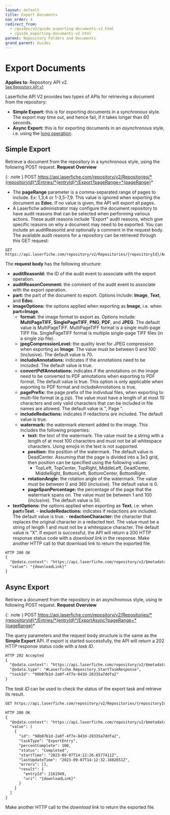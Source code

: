 ```yaml
---
layout: default
title: Export Documents
nav_order: 4
redirect_from:
  - /guides/v2/guide_exporting-documents-v2.html
  - /guide_exporting-documents-v2.html
parent: Repository Folders and Documents
grand_parent: Guides
---
```


<!--© 2024 Laserfiche.
See LICENSE-DOCUMENTATION and LICENSE-CODE in the project root for license information.-->

# Export Documents
**Applies to**: Repository API v2.
<br/>
<sup>[See Repository API v1](../guide_exporting-documents-v1/).</sup>

Laserfiche API V2 provides two types of APIs for retrieving a document from the repository:

- **Simple Export:** this is for exporting documents in a _synchronous_ style. The export may time out, and hence fail, if it takes longer than 60 seconds.
- **Async Export:** this is for exporting documents in an _asynchronous_ style, i.e. using the [long operation](../../../getting-started/guide_long-operations/).

## Simple Export

Retrieve a document from the repository in a synchronous style, using the following POST request.
**Request Overview**

{: .note }
POST https://api.laserfiche.com/repository/v2/Repositories/*{repositoryId}*/Entries/*{entryId}*/Export?pageRange=*{pageRange}*

- The **pageRange** parameter is a comma-separated range of pages to include. Ex: 1,3,4 or 1-3,5-7,9. This value is ignored when exporting the document as **Edoc**. If no value is given, the API will export all pages.
- A Laserfiche administrator may configure the document repository to have audit reasons that can be selected when performing various actions. These audit reasons include "Export" audit reasons, which give specific reasons on why a document may need to be exported. You can include an auditReasonId and optionally a comment in the request body. The available audit reasons for a repository can be retrieved through this GET request:

```
GET https://api.laserfiche.com/repository/v2/Repositories/{repositoryId}/AuditReasons
```

The **request body** has the following structure:

- **auditReasonId:** the ID of the audit event to associate with the export operation.
- **auditReasonComment:** the comment of the audit event to associate with the export operation.
- **part:** the part of the document to export. Options include: **Image**, **Text**, and **Edoc**.
- **imageOptions:** the options applied when exporting as **Image**, i.e. when **part=Image**.
  - **format:** the image format to export as. Options include: **MultiPageTIFF**, **SinglePageTIFF**, **PNG**, **PDF**, and **JPEG**. The default value is MultiPageTIFF. MultiPageTIFF format is a single multi-page TIFF file. SinglePageTIFF format is multiple single-page TIFF files (in a single zip file).
  - **jpegCompressionLevel:** the quality level for JPEG compression when exporting as **Image**. The value must be between 0 and 100 (inclusive). The default value is 70.
  - **includeAnnotations:** indicates if the annotations need to be included. The default value is true.
  - **convertPdfAnnotations:** indicates if the annotations on the image need to be converted to PDF annotations when exporting to PDF format. The default value is true. This option is only applicable when exporting to PDF format and includeAnnotations is true.
  - **pagePrefix:** the page prefix of the individual files, when exporting to multi-file format (e.g.zip). The value must have a length of at most 10 characters and only valid characters that can be included in file names are allowed. The default value is ", Page ".
  - **includeRedactions:** indicates if redactions are included. The default value is true.
  - **watermark:** the watermark element added to the image. This includes the following properties:
    - **text:** the text of the watermark. The value must be a string with a length of at most 100 characters and must not be all whitespace characters. Using emojis in the text is not supported.
    - **position:** the position of the watermark. The default value is DeadCenter. Assuming that the page is divided into a 3x3 grid, then position can be specified using the following values:
      - TopLeft, TopCenter, TopRight, MiddleLeft, DeadCenter, MiddleRight, BottomLeft, BottomCenter, BottomRight.
    - **rotationAngle:** the rotation angle of the watermark. The value must be between 0 and 360 (inclusive). The default value is 0.
    - **pageSpanPercentage:** the percentage of the page that the watermark spans on. The value must be between 1 and 100 (inclusive). The default value is 50.
- **textOptions:** the options applied when exporting as **Text**, i.e. when **part=Text**. - **includeRedactions:** indicates if redactions are included. The default value is true. - **redactionCharacter:** the character that replaces the original character in a redacted text. The value must be a string of length 1 and must not be a whitespace character. The default value is "X".
  If export is successful, the API will return a 200 HTTP response status code with a _download link_ in the response. Make another HTTP call to that download link to return the exported file.

```xml
HTTP 200 OK
{
  "@odata.context": "https://api.laserfiche.com/repository/v2/$metadata#Repositories('r-abc123')/entries(2161949)/Export",
  "value": "{downloadLink}"
}
```

## Async Export

Retrieve a document from the repository in an asynchronous style, using te following POST request.
**Request Overview**

{: .note }
POST https://api.laserfiche.com/repository/v2/Repositories/*{repositoryId}*/Entries/*{entryId}*/ExportAsync?pageRange=*{pageRange}*

The query parameters and the request body structure is the same as the **Simple Export** API.
If export is started successfully, the API will return a 202 HTTP response status code with a _task ID_.

```xml
HTTP 202 Accepted
{
  "@odata.context": "https://api.laserfiche.com/repository/v2/$metadata#Repositories('r-abc123')/entries(2161949)/ExportAsync",
  "@odata.type": "#Laserfiche.Repository.StartTaskResponse",
  "taskId": "98b07b1d-2a0f-4f7e-843d-28335a7ddfa2"
}
```

The _task ID_ can be used to check the status of the export task and retrieve its result.

```xml
GET https://api.laserfiche.com/repository/v2/Repositories/{repositoryId}/Tasks?taskIds={taskId}
```

```xml
HTTP 200 OK
{
  "@odata.context": "https://api.laserfiche.com/repository/v2/$metadata#Tasks",
  "value": [
    {
      "id": "98b07b1d-2a0f-4f7e-843d-28335a7ddfa2",
      "taskType": "ExportEntry",
      "percentComplete": 100,
      "status": "Completed",
      "startTime": "2023-09-07T14:12:26.6577411Z",
      "lastUpdateTime": "2023-09-07T14:12:32.1602651Z",
      "errors": [],
      "result": {
        "entryId": 2161949,
        "uri": "{downloadLink}"
      }
    }
  ]
}
```

Make another HTTP call to the _download link_ to return the exported file.
